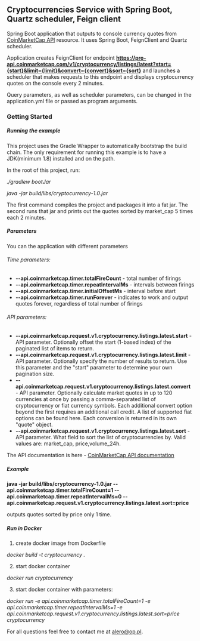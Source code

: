 ## Cryptocurrencies Service with Spring Boot, Quartz scheduler, Feign client

Spring Boot application that outputs to console currency quotes from [CoinMarketCap API](https://coinmarketcap.com/api/) resource.
It uses Spring Boot, FeignClient and Quartz scheduler.

Application creates FeignClient for endpoint 
**https://pro-api.coinmarketcap.com/v1/cryptocurrency/listings/latest?start={start}&limit={limit}&convert={convert}&sort={sort}**
and launches a scheduler that makes requests to this endpoint and displays cryptocurrency quotes on the console every 2 minutes.

Query parameters, as well as scheduler parameters, can be changed in the application.yml file or passed as program arguments.


### Getting Started

##### Running the example

This project uses the Gradle Wrapper to automatically bootstrap the build chain.
 The only requirement for running this example is to have a JDK(minimum 1.8) installed and on the path. 
 
In the root of this project, run:

_./gradlew bootJar_

_java -jar build/libs/cryptocurrency-1.0.jar_

The first command compiles the project and packages it into a fat jar.
The second runs that jar and prints out the quotes sorted by market_cap 5 times each 2 minutes.



##### Parameters
You can the application with different parameters

###### Time parameters:

* **--api.coinmarketcap.timer.totalFireCount**     - total number of firings 
* **--api.coinmarketcap.timer.repeatIntervalMs**   - intervals between firings
* **--api.coinmarketcap.timer.initialOffsetMs**    - interval before start
* **--api.coinmarketcap.timer.runForever**         - indicates to work and output quotes forever, regardless of total number of firings

###### API parameters:
  
* **--api.coinmarketcap.request.v1.cryptocurrency.listings.latest.start**  - API parameter. Optionally offset the start (1-based index) of the paginated list of items to return. 
* **--api.coinmarketcap.request.v1.cryptocurrency.listings.latest.limit**  - API parameter. Optionally specify the number of results to return. Use this parameter and the "start" parameter to determine your own pagination size.
* **--api.coinmarketcap.request.v1.cryptocurrency.listings.latest.convert** - API parameter. Optionally calculate market quotes in up to 120 currencies at once by passing a comma-separated list of cryptocurrency or fiat currency symbols. Each additional convert option beyond the first requires an additional call credit. A list of supported fiat options can be found here. Each conversion is returned in its own "quote" object.
* **--api.coinmarketcap.request.v1.cryptocurrency.listings.latest.sort**    - API parameter. What field to sort the list of cryptocurrencies by. Valid values are: market_cap, price,volume_24h.  

The API documentation is here  - [CoinMarketCap API documentation](https://coinmarketcap.com/api/documentation/v1/#operation/getV1CryptocurrencyListingsLatest)

##### Example

**java -jar build/libs/cryptocurrency-1.0.jar 
--api.coinmarketcap.timer.totalFireCount=1 --api.coinmarketcap.timer.repeatIntervalMs=0 --api.coinmarketcap.request.v1.cryptocurrency.listings.latest.sort=price**

outputs quotes sorted by price only 1 time.   

##### Run in Docker

1. create docker image from Dockerfile

_docker build -t cryptocurrency ._

2. start docker container

_docker run cryptocurrency_

3. start docker container with parameters:

_docker run -e api.coinmarketcap.timer.totalFireCount=1 -e api.coinmarketcap.timer.repeatIntervalMs=1 -e api.coinmarketcap.request.v1.cryptocurrency.listings.latest.sort=price cryptocurrency_





For all questions feel free to contact me at alero@op.pl.


